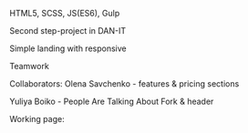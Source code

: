 HTML5, SCSS, JS(ES6), Gulp

Second step-project in DAN-IT

Simple landing with responsive

Teamwork

Collaborators:
Olena Savchenko - features & pricing sections

<!-- add descr -->

Yuliya Boiko -  People Are Talking About Fork & header

Working page:

